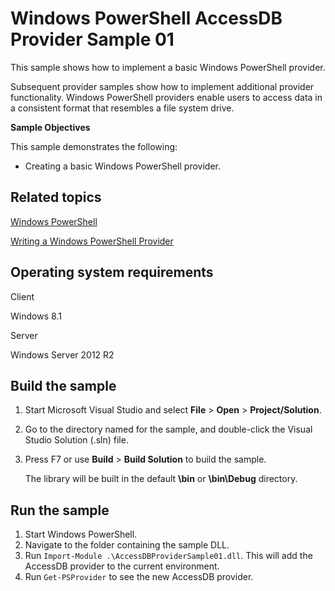 Windows PowerShell AccessDB Provider Sample 01
==============================================

This sample shows how to implement a basic Windows PowerShell provider.

Subsequent provider samples show how to implement additional provider functionality. Windows PowerShell providers enable users to access data in a consistent format that resembles a file system drive.

**Sample Objectives**

This sample demonstrates the following:

-   Creating a basic Windows PowerShell provider.

Related topics
--------------

[Windows PowerShell](http://go.microsoft.com/fwlink/p/?linkid=178145)

[Writing a Windows PowerShell Provider](http://msdn.microsoft.com/en-us/library/windows/desktop/ee126192(v=vs.85).aspx)

Operating system requirements
-----------------------------

Client

Windows 8.1

Server

Windows Server 2012 R2

Build the sample
----------------

1.  Start Microsoft Visual Studio and select **File** \> **Open** \> **Project/Solution**.
2.  Go to the directory named for the sample, and double-click the Visual Studio Solution (.sln) file.
3.  Press F7 or use **Build** \> **Build Solution** to build the sample.

    The library will be built in the default **\\bin** or **\\bin\\Debug** directory.

Run the sample
--------------

1.  Start Windows PowerShell.
2.  Navigate to the folder containing the sample DLL.
3.  Run `Import-Module .\AccessDBProviderSample01.dll`. This will add the AccessDB provider to the current environment.
4.  Run `Get-PSProvider` to see the new AccessDB provider.

